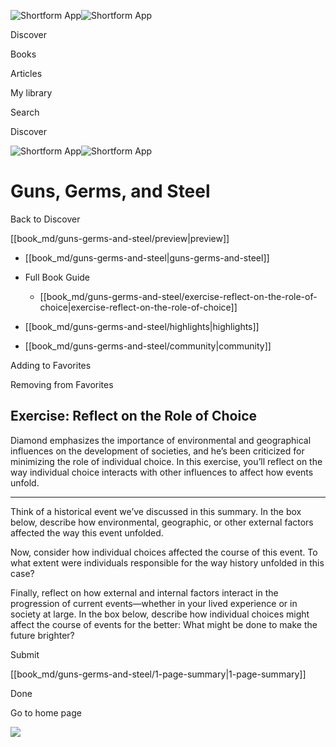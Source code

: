 ![Shortform App](/img/logo.36a2399e.svg)![Shortform App](/img/logo-dark.70c1b072.svg)

Discover

Books

Articles

My library

Search

Discover

![Shortform App](/img/logo.36a2399e.svg)![Shortform App](/img/logo-dark.70c1b072.svg)

# Guns, Germs, and Steel

Back to Discover

[[book_md/guns-germs-and-steel/preview|preview]]

  * [[book_md/guns-germs-and-steel|guns-germs-and-steel]]
  * Full Book Guide

    * [[book_md/guns-germs-and-steel/exercise-reflect-on-the-role-of-choice|exercise-reflect-on-the-role-of-choice]]
  * [[book_md/guns-germs-and-steel/highlights|highlights]]
  * [[book_md/guns-germs-and-steel/community|community]]



Adding to Favorites 

Removing from Favorites 

## Exercise: Reflect on the Role of Choice

Diamond emphasizes the importance of environmental and geographical influences on the development of societies, and he’s been criticized for minimizing the role of individual choice. In this exercise, you’ll reflect on the way individual choice interacts with other influences to affect how events unfold.

* * *

Think of a historical event we’ve discussed in this summary. In the box below, describe how environmental, geographic, or other external factors affected the way this event unfolded.

Now, consider how individual choices affected the course of this event. To what extent were individuals responsible for the way history unfolded in this case?

Finally, reflect on how external and internal factors interact in the progression of current events—whether in your lived experience or in society at large. In the box below, describe how individual choices might affect the course of events for the better: What might be done to make the future brighter?

Submit 

[[book_md/guns-germs-and-steel/1-page-summary|1-page-summary]]

Done

Go to home page 

![](https://bat.bing.com/action/0?ti=56018282&Ver=2&mid=dd1c84cc-85fc-48f6-9bfd-5da59e17b656&sid=49fff5b0636c11eeb9c611038afc8668&vid=4a005010636c11ee80c703d4c4a7acd5&vids=0&msclkid=N&pi=0&lg=en-US&sw=800&sh=600&sc=24&nwd=1&tl=Shortform%20%7C%20Book&p=https%3A%2F%2Fwww.shortform.com%2Fapp%2Fbook%2Fguns-germs-and-steel%2Fexercise-reflect-on-the-role-of-choice&r=&lt=318&evt=pageLoad&sv=1&rn=316837)
